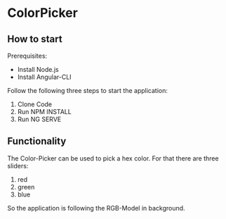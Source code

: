 # ColorPicker

## How to start
Prerequisites:
* Install Node.js
* Install Angular-CLI

Follow the following three steps to start the application:
1. Clone Code
2. Run NPM INSTALL
3. Run NG SERVE

## Functionality
The Color-Picker can be used to pick a hex color. For that there are three sliders:
1. red
2. green
3. blue

So the application is following the RGB-Model in background.
